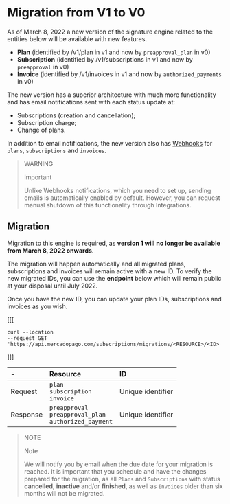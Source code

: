 # Migration from V1 to V0

As of March 8, 2022 a new version of the signature engine related to the entities below will be available with new features.

* **Plan** (identified by /v1/plan in v1 and now by `preapproval_plan` in v0)
* **Subscription** (identified by /v1/subscriptions in v1 and now by `preapproval` in v0)
* **Invoice** (identified by /v1/invoices in v1 and now by `authorized_payments` in v0)

The new version has a superior architecture with much more functionality and has email notifications sent with each status update at:

* Subscriptions (creation and cancellation);
* Subscription charge;
* Change of plans.

In addition to email notifications, the new version also has [Webhooks](https://www.mercadopago[FAKER][URL][DOMAIN]/developers/en/guides/notifications/webhooks) for `plans`, `subscriptions` and `invoices`.

> WARNING
>
> Important
>
> Unlike Webhooks notifications, which you need to set up, sending emails is automatically enabled by default. However, you can request manual shutdown of this functionality through Integrations.

## Migration

Migration to this engine is required, as **version 1 will no longer be available from March 8, 2022 onwards**.

The migration will happen automatically and all migrated plans, subscriptions and invoices will remain active with a new ID. To verify the new migrated IDs, you can use the **endpoint** below which will remain public at your disposal until July 2022.

Once you have the new ID, you can update your plan IDs, subscriptions and invoices as you wish.

[[[
```curl
curl --location 
--request GET 'https://api.mercadopago.com/subscriptions/migrations/<RESOURCE>/<ID>
```
]]]

| - | Resource | ID |
| :--- | :--- | :--- |
| Request | `plan` <br/> `subscription` <br/>`invoice` | Unique identifier |
| Response | `preapproval` <br/> `preapproval_plan` <br/> `authorized_payment`| Unique identifier |

> NOTE
>
> Note
>
> We will notify you by email when the due date for your migration is reached. It is important that you schedule and have the changes prepared for the migration, as all `Plans` and `Subscriptions` with status **cancelled**, **inactive** and/or **finished**, as well as `Invoices` older than six months will not be migrated.